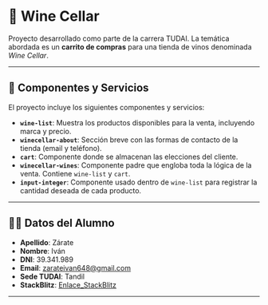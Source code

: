 # 🍷 Wine Cellar

Proyecto desarrollado como parte de la carrera TUDAI. La temática abordada es un **carrito de compras** para una tienda de vinos denominada *Wine Cellar*.

---

## 🧩 Componentes y Servicios

El proyecto incluye los siguientes componentes y servicios:

- **`wine-list`**: Muestra los productos disponibles para la venta, incluyendo marca y precio.
- **`winecellar-about`**: Sección breve con las formas de contacto de la tienda (email y teléfono).
- **`cart`**: Componente donde se almacenan las elecciones del cliente.
- **`winecellar-wines`**: Componente padre que engloba toda la lógica de la venta. Contiene `wine-list` y `cart`.
- **`input-integer`**: Componente usado dentro de `wine-list` para registrar la cantidad deseada de cada producto.

---

## 👨‍🎓 Datos del Alumno

- **Apellido**: Zárate  
- **Nombre**: Iván  
- **DNI**: 39.341.989  
- **Email**: [zarateivan648@gmail.com](mailto:zarateivan648@gmail.com)  
- **Sede TUDAI**: Tandil  
- **StackBlitz**: [Enlace_StackBlitz](https://stackblitz.com/~/github.com/izaratedev/Angular)

---


